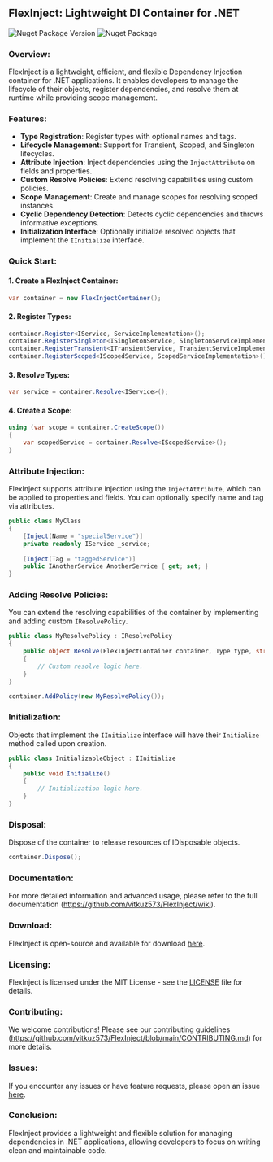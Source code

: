 ## FlexInject: Lightweight DI Container for .NET

![Nuget Package Version](https://img.shields.io/nuget/v/FlexInject?style=for-the-badge)
![Nuget Package](https://img.shields.io/nuget/dt/FlexInject?style=for-the-badge)

### Overview:
FlexInject is a lightweight, efficient, and flexible Dependency Injection container for .NET applications. It enables developers to manage the lifecycle of their objects, register dependencies, and resolve them at runtime while providing scope management.

### Features:
- **Type Registration**: Register types with optional names and tags.
- **Lifecycle Management**: Support for Transient, Scoped, and Singleton lifecycles.
- **Attribute Injection**: Inject dependencies using the `InjectAttribute` on fields and properties.
- **Custom Resolve Policies**: Extend resolving capabilities using custom policies.
- **Scope Management**: Create and manage scopes for resolving scoped instances.
- **Cyclic Dependency Detection**: Detects cyclic dependencies and throws informative exceptions.
- **Initialization Interface**: Optionally initialize resolved objects that implement the `IInitialize` interface.

### Quick Start:

#### 1. **Create a FlexInject Container:**
```csharp
var container = new FlexInjectContainer();
```

#### 2. **Register Types:**
```csharp
container.Register<IService, ServiceImplementation>();
container.RegisterSingleton<ISingletonService, SingletonServiceImplementation>();
container.RegisterTransient<ITransientService, TransientServiceImplementation>();
container.RegisterScoped<IScopedService, ScopedServiceImplementation>();
```

#### 3. **Resolve Types:**
```csharp
var service = container.Resolve<IService>();
```

#### 4. **Create a Scope:**
```csharp
using (var scope = container.CreateScope())
{
    var scopedService = container.Resolve<IScopedService>();
}
```

### Attribute Injection:
FlexInject supports attribute injection using the `InjectAttribute`, which can be applied to properties and fields. You can optionally specify name and tag via attributes.

```csharp
public class MyClass
{
    [Inject(Name = "specialService")]
    private readonly IService _service;
    
    [Inject(Tag = "taggedService")]
    public IAnotherService AnotherService { get; set; }
}
```

### Adding Resolve Policies:
You can extend the resolving capabilities of the container by implementing and adding custom `IResolvePolicy`.

```csharp
public class MyResolvePolicy : IResolvePolicy
{
    public object Resolve(FlexInjectContainer container, Type type, string? name, string? tag)
    {
        // Custom resolve logic here.
    }
}

container.AddPolicy(new MyResolvePolicy());
```

### Initialization:
Objects that implement the `IInitialize` interface will have their `Initialize` method called upon creation.

```csharp
public class InitializableObject : IInitialize
{
    public void Initialize()
    {
        // Initialization logic here.
    }
}
```

### Disposal:
Dispose of the container to release resources of IDisposable objects.

```csharp
container.Dispose();
```

### Documentation:
For more detailed information and advanced usage, please refer to the full documentation (https://github.com/vitkuz573/FlexInject/wiki).

### Download:
FlexInject is open-source and available for download [here](https://github.com/vitkuz573/FlexInject).

### Licensing:
FlexInject is licensed under the MIT License - see the [LICENSE](https://github.com/vitkuz573/FlexInject/blob/main/LICENSE) file for details.

### Contributing:
We welcome contributions! Please see our contributing guidelines (https://github.com/vitkuz573/FlexInject/blob/main/CONTRIBUTING.md) for more details.

### Issues:
If you encounter any issues or have feature requests, please open an issue [here](https://github.com/vitkuz573/FlexInject/issues).

### Conclusion:
FlexInject provides a lightweight and flexible solution for managing dependencies in .NET applications, allowing developers to focus on writing clean and maintainable code.
